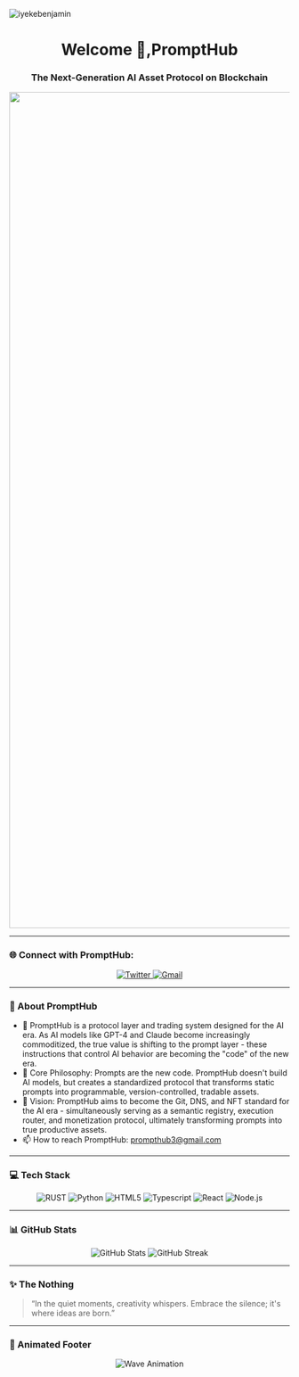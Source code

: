 <p align="left">
  <img src="https://komarev.com/ghpvc/?username=iyekebenjamin&label=Profile%20views&color=0e75b6&style=flat" alt="iyekebenjamin" />
</p>

<h1 align="center">Welcome 👋,PromptHub</h1>
<h3 align="center">The Next-Generation AI Asset Protocol on Blockchain</h3>

<p align="center">
  <img src="https://pbs.twimg.com/profile_banners/1916101667487117312/1745677140/1500x500" width="1500px" alt="Coding Animation" />
</p>

---

### 🌐 Connect with PromptHub:

<p align="center">
  <a href="https://x.com/prompthub3" target="_blank">
    <img src="https://img.shields.io/badge/Twitter-%231DA1F2.svg?&style=for-the-badge&logo=twitter&logoColor=white" alt="Twitter" />
  </a>
  <a href="prompthub3@gmail.com" target="_blank">
    <img src="https://img.shields.io/badge/Gmail-D14836?style=for-the-badge&logo=gmail&logoColor=white" alt="Gmail" />
  </a>
</p>

---

### 🧠 About PromptHub

- 🔭 PromptHub is a protocol layer and trading system designed for the AI era. As AI models like GPT-4 and Claude become increasingly commoditized, the true value is shifting to the prompt layer - these instructions that control AI behavior are becoming the "code" of the new era.
- 🌱 Core Philosophy: Prompts are the new code. PromptHub doesn't build AI models, but creates a standardized protocol that transforms static prompts into programmable, version-controlled, tradable assets.
- 💬 Vision: PromptHub aims to become the Git, DNS, and NFT standard for the AI era - simultaneously serving as a semantic registry, execution router, and monetization protocol, ultimately transforming prompts into true productive assets.
- 📫 How to reach PromptHub: [prompthub3@gmail.com](mailto:prompthub3@gmail.com)

---

### 💻 Tech Stack

<p align="center">
  <img src="https://img.shields.io/badge/rust-%23000000.svg?style=for-the-badge&logo=rust&logoColor=white" alt="RUST" />
  <img src="https://img.shields.io/badge/python-3670A0?style=for-the-badge&logo=python&logoColor=ffdd54" alt="Python" />
  <img src="https://img.shields.io/badge/HTML5-E34F26?style=for-the-badge&logo=html5&logoColor=white" alt="HTML5" />
  <img src="https://img.shields.io/badge/typescript-%23007ACC.svg?style=for-the-badge&logo=typescript&logoColor=white" alt="Typescript" />
  <img src="https://img.shields.io/badge/React-20232A?style=for-the-badge&logo=react&logoColor=61DAFB" alt="React" />
  <img src="https://img.shields.io/badge/Node.js-339933?style=for-the-badge&logo=nodedotjs&logoColor=white" alt="Node.js" />
</p>

---

### 📊 GitHub Stats

<p align="center">
  <img src="https://github-readme-stats.vercel.app/api?username=smoothJaden&show_icons=true&theme=radical" alt="GitHub Stats" />
  <img src="https://github-readme-streak-stats.herokuapp.com/?user=smoothJaden&theme=radical" alt="GitHub Streak" />
</p>

---

### ✨ The Nothing

> “In the quiet moments, creativity whispers. Embrace the silence; it's where ideas are born.”

---

### 🎨 Animated Footer

<p align="center">
  <img src="https://raw.githubusercontent.com/iyekebenjamin/iyekebenjamin/main/assets/wave.svg" alt="Wave Animation" />
</p>
